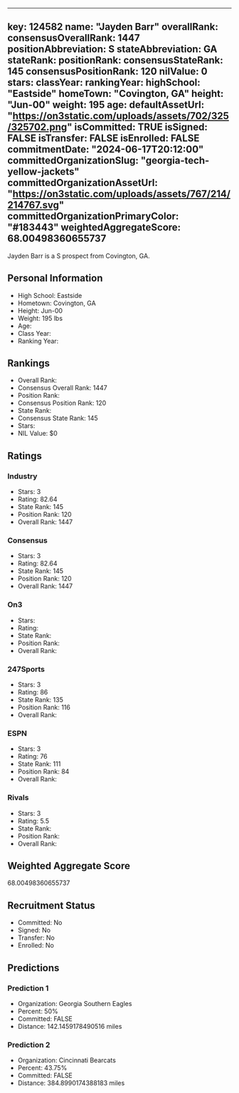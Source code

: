---
  key: 124582
  name: "Jayden Barr"
  overallRank: 
  consensusOverallRank: 1447
  positionAbbreviation: S
  stateAbbreviation: GA
  stateRank: 
  positionRank: 
  consensusStateRank: 145
  consensusPositionRank: 120
  nilValue: 0
  stars: 
  classYear: 
  rankingYear: 
  highSchool: "Eastside"
  homeTown: "Covington, GA"
  height: "Jun-00"
  weight: 195
  age: 
  defaultAssetUrl: "https://on3static.com/uploads/assets/702/325/325702.png"
  isCommitted: TRUE
  isSigned: FALSE
  isTransfer: FALSE
  isEnrolled: FALSE
  commitmentDate: "2024-06-17T20:12:00"
  committedOrganizationSlug: "georgia-tech-yellow-jackets"
  committedOrganizationAssetUrl: "https://on3static.com/uploads/assets/767/214/214767.svg"
  committedOrganizationPrimaryColor: "#183443"
  weightedAggregateScore: 68.00498360655737
  ---
  
  Jayden Barr is a S prospect from Covington, GA.
  
  ## Personal Information
  - High School: Eastside
  - Hometown: Covington, GA
  - Height: Jun-00
  - Weight: 195 lbs
  - Age: 
  - Class Year: 
  - Ranking Year: 
  
  ## Rankings
  - Overall Rank: 
  - Consensus Overall Rank: 1447
  - Position Rank: 
  - Consensus Position Rank: 120
  - State Rank: 
  - Consensus State Rank: 145
  - Stars: 
  - NIL Value: $0
  
  ## Ratings
  
  ### Industry
  - Stars: 3
  - Rating: 82.64
  - State Rank: 145
  - Position Rank: 120
  - Overall Rank: 1447
  
  ### Consensus
  - Stars: 3
  - Rating: 82.64
  - State Rank: 145
  - Position Rank: 120
  - Overall Rank: 1447
  
  ### On3
  - Stars: 
  - Rating: 
  - State Rank: 
  - Position Rank: 
  - Overall Rank: 
  
  ### 247Sports
  - Stars: 3
  - Rating: 86
  - State Rank: 135
  - Position Rank: 116
  - Overall Rank: 
  
  ### ESPN
  - Stars: 3
  - Rating: 76
  - State Rank: 111
  - Position Rank: 84
  - Overall Rank: 
  
  ### Rivals
  - Stars: 3
  - Rating: 5.5
  - State Rank: 
  - Position Rank: 
  - Overall Rank: 
  
  ## Weighted Aggregate Score
  68.00498360655737
  
  ## Recruitment Status
  - Committed: No
  - Signed: No
  - Transfer: No
  - Enrolled: No
  
  
  
  ## Predictions
  
  ### Prediction 1
  - Organization: Georgia Southern Eagles
  - Percent: 50%
  - Committed: FALSE
  - Distance: 142.1459178490516 miles
  
  ### Prediction 2
  - Organization: Cincinnati Bearcats
  - Percent: 43.75%
  - Committed: FALSE
  - Distance: 384.8990174388183 miles
  